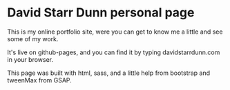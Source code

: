 # David Starr Dunn personal page

This is my online portfolio site, were you can get to know me a little and see some of my work.

It's live on github-pages, and you can find it by typing davidstarrdunn.com in your browser.

This page was built with html, sass, and a little help from bootstrap and tweenMax from GSAP.
